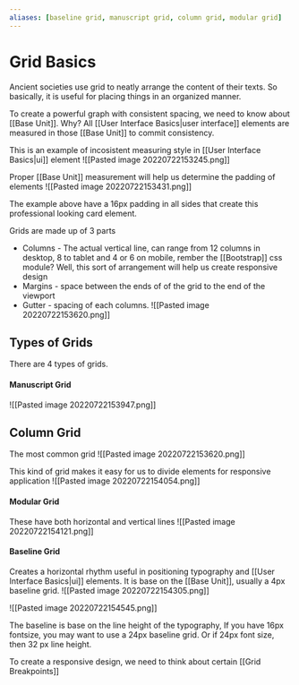 ```yaml
---
aliases: [baseline grid, manuscript grid, column grid, modular grid]
---
```


# Grid Basics
Ancient societies use grid to neatly arrange the content of their texts. So basically, it is useful for placing things in an organized manner. 

To create a powerful graph with consistent spacing, we need to know about [[Base Unit]]. Why? All [[User Interface Basics|user interface]] elements are measured in those [[Base Unit]] to commit consistency. 

This is an example of incosistent measuring style in [[User Interface Basics|ui]] element
![[Pasted image 20220722153245.png]]

Proper [[Base Unit]] measurement will help us determine the padding of elements
![[Pasted image 20220722153431.png]]

The example above have a 16px padding in all sides that create this professional looking card element. 

Grids are made up of 3 parts
- Columns - The actual vertical line, can range from 12 columns in desktop, 8 to tablet and 4 or 6 on mobile, rember the [[Bootstrap]] css module? Well, this sort of arrangement will help us create responsive design
- Margins - space between the ends of of the grid to the end of the viewport
- Gutter - spacing of each columns.
![[Pasted image 20220722153620.png]]


## Types of Grids
There are 4 types of grids. 
#### Manuscript Grid
![[Pasted image 20220722153947.png]]

## Column Grid
The most common grid
![[Pasted image 20220722153620.png]]

This kind of grid makes it easy for us to divide elements for responsive application
![[Pasted image 20220722154054.png]]

#### Modular Grid
These have both horizontal and vertical lines
![[Pasted image 20220722154121.png]]

#### Baseline Grid
Creates a horizontal rhythm useful in positioning typography and [[User Interface Basics|ui]] elements. It is base on the [[Base Unit]], usually a 4px baseline grid. 
![[Pasted image 20220722154305.png]]

![[Pasted image 20220722154545.png]]

The baseline is base on the line height of the typography, If you have 16px fontsize, you may want to use a 24px baseline grid. Or if 24px font size, then 32 px line height.


To create a responsive design, we need to think about certain [[Grid Breakpoints]]


